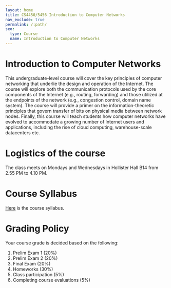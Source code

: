 ```yaml
---
layout: home
title: CS4450/5456 Introduction to Computer Networks
nav_exclude: true
permalink: /:path/
seo:
  type: Course
  name: Introduction to Computer Networks
---
```


# Introduction to Computer Networks
This undergraduate-level course will cover the key principles of computer networking that underlie the design and operation of the Internet. The course will
explore both the communication protocols used by the core components of the Internet (e.g., routing,
forwarding) and those utilized at the endpoints of the network (e.g., congestion control, domain
name system). The course will provide a primer on the information-theoretic principles that
govern transfer of bits on physical media between network nodes. Finally, this course will teach
students how computer networks have evolved to accommodate a growing number of Internet users and applications, including
the rise of cloud computing, warehouse-scale datacenters etc.

# Logistics of the course
The class meets on Mondays and Wednesdays in Hollister Hall B14 from 2.55 PM to 4.10 PM.

# Course Syllabus
[Here](assets/syllabus/CS4450:CS5456-syllabus.pdf) is the course syllabus.

# Grading Policy
Your course grade is decided based on the following:
1. Prelim Exam 1 (20%)
2. Prelim Exam 2 (20%)
3. Final Exam (20%)
4. Homeworks (30%)
5. Class participation (5%)
6. Completing course evaluations (5%)


